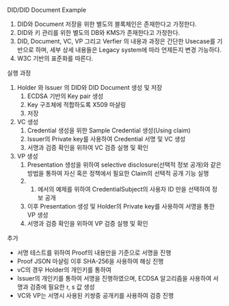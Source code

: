DID/DID Document Example

1. DID와 Document 저장을 위한 별도의 블록체인은 존재한다고 가정한다.
2. DID와 키 관리를 위한 별도의 DB와 KMS가 존재한다고 가정한다.
3. DID, Document, VC, VP 그리고 Verfier 의 내용과 과정은 간단한 Usecase를 기반으로 하며, 세부 상세 내용들은 Legacy system에 따라 언제든지 변경 가능하다.
4. W3C 기반의 표준화를 따른다.


실행 과정
1. Holder 와 Issuer 의 DID와 DID Document 생성 및 저장
   1) ECDSA 기반의 Key pair 생성
   2) Key 구조체에 적합하도록 X509 마샬링
   3) 저장
2. VC 생성
   1) Credential 생성을 위한 Sample Credential 생성(Using claim)
   2) Issuer의 Private key를 사용하여 Credential 서명 및 VC 생성
   3) 서명과 검증 확인을 위하여 VC 검증 실행 및 확인
3. VP 생성
   1) Presentation 생성을 위하여 selective disclosure(선택적 정보 공개)와 같은 방법을 통하여 자신 혹은 정책에서 필요한 Claim의 선택적 공개 기능 실행
   2) 1) 에서의 예제를 위하여 CredentialSubject의 사용자 ID 만을 선택하여 정보 공개
   3) 이후 Presentation 생성 및 Holder의 Private key를 사용하여 서명을 통한 VP 생성 
   2) 서명과 검증 확인을 위하여 VP 검증 실행 및 확인

추가 
- 서명 테스트를 위하여 Proof의 내용만을 기준으로 서명을 진행
- Proof JSON 마샬링 이후 SHA-256을 사용하여 해싱 진행
- vC의 경우 Holder의 개인키를 통하여 
- Issuer의 개인키를 통하여 서명을 진행하였으며, ECDSA 알고리즘을 사용하여 서명과 검증에 필요한 r, s 값 생성
- VC와 VP는 서명시 사용된 키쌍중 공개키를 사용하여 검증 진행 